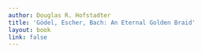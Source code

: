 ```yaml
---
author: Douglas R. Hofstadter
title: 'Gödel, Escher, Bach: An Eternal Golden Braid'
layout: book
link: false
---
```

